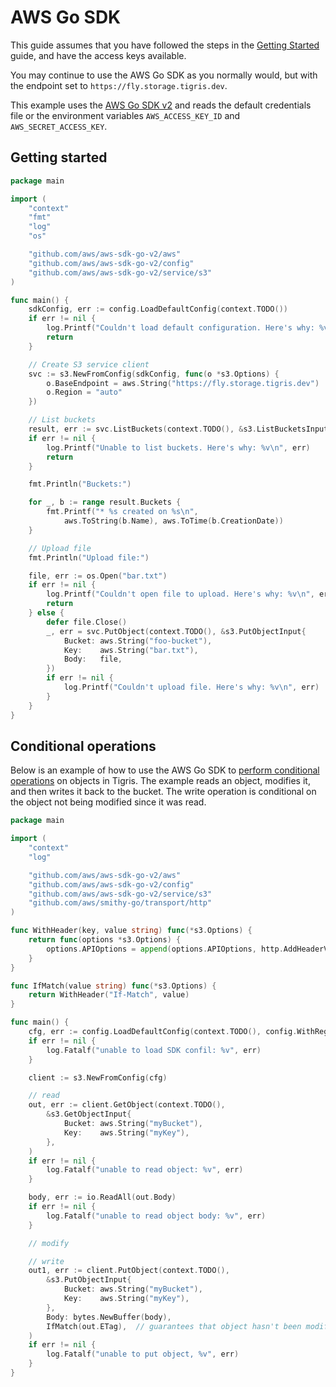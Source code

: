 # AWS Go SDK

This guide assumes that you have followed the steps in the
[Getting Started](/docs/get-started/index.md) guide, and have the access keys
available.

You may continue to use the AWS Go SDK as you normally would, but with the
endpoint set to `https://fly.storage.tigris.dev`.

This example uses the [AWS Go SDK v2](https://github.com/aws/aws-sdk-go-v2) and
reads the default credentials file or the environment variables
`AWS_ACCESS_KEY_ID` and `AWS_SECRET_ACCESS_KEY`.

## Getting started

```go
package main

import (
	"context"
	"fmt"
	"log"
	"os"

	"github.com/aws/aws-sdk-go-v2/aws"
	"github.com/aws/aws-sdk-go-v2/config"
	"github.com/aws/aws-sdk-go-v2/service/s3"
)

func main() {
	sdkConfig, err := config.LoadDefaultConfig(context.TODO())
	if err != nil {
		log.Printf("Couldn't load default configuration. Here's why: %v\n", err)
		return
	}

	// Create S3 service client
	svc := s3.NewFromConfig(sdkConfig, func(o *s3.Options) {
		o.BaseEndpoint = aws.String("https://fly.storage.tigris.dev")
		o.Region = "auto"
	})

	// List buckets
	result, err := svc.ListBuckets(context.TODO(), &s3.ListBucketsInput{})
	if err != nil {
		log.Printf("Unable to list buckets. Here's why: %v\n", err)
		return
	}

	fmt.Println("Buckets:")

	for _, b := range result.Buckets {
		fmt.Printf("* %s created on %s\n",
			aws.ToString(b.Name), aws.ToTime(b.CreationDate))
	}

	// Upload file
	fmt.Println("Upload file:")

	file, err := os.Open("bar.txt")
	if err != nil {
		log.Printf("Couldn't open file to upload. Here's why: %v\n", err)
		return
	} else {
		defer file.Close()
		_, err = svc.PutObject(context.TODO(), &s3.PutObjectInput{
			Bucket: aws.String("foo-bucket"),
			Key:    aws.String("bar.txt"),
			Body:   file,
		})
		if err != nil {
			log.Printf("Couldn't upload file. Here's why: %v\n", err)
		}
	}
}
```

## Conditional operations

Below is an example of how to use the AWS Go SDK to
[perform conditional operations](/docs/objects/conditionals.md) on objects in
Tigris. The example reads an object, modifies it, and then writes it back to the
bucket. The write operation is conditional on the object not being modified
since it was read.

```go
package main

import (
	"context"
	"log"

	"github.com/aws/aws-sdk-go-v2/aws"
	"github.com/aws/aws-sdk-go-v2/config"
	"github.com/aws/aws-sdk-go-v2/service/s3"
	"github.com/aws/smithy-go/transport/http"
)

func WithHeader(key, value string) func(*s3.Options) {
	return func(options *s3.Options) {
		options.APIOptions = append(options.APIOptions, http.AddHeaderValue(key, value))
	}
}

func IfMatch(value string) func(*s3.Options) {
	return WithHeader("If-Match", value)
}

func main() {
	cfg, err := config.LoadDefaultConfig(context.TODO(), config.WithRegion("us-east-1"), config.WithClientLogMode(aws.LogRequestWithBody))
	if err != nil {
		log.Fatalf("unable to load SDK confil: %v", err)
	}

	client := s3.NewFromConfig(cfg)

	// read
	out, err := client.GetObject(context.TODO(),
		&s3.GetObjectInput{
			Bucket: aws.String("myBucket"),
			Key:    aws.String("myKey"),
		},
	)
	if err != nil {
		log.Fatalf("unable to read object: %v", err)
	}

	body, err := io.ReadAll(out.Body)
	if err != nil {
		log.Fatalf("unable to read object body: %v", err)
	}

	// modify

	// write
	out1, err := client.PutObject(context.TODO(),
		&s3.PutObjectInput{
			Bucket: aws.String("myBucket"),
			Key:    aws.String("myKey"),
		},
		Body: bytes.NewBuffer(body),
		IfMatch(out.ETag),  // guarantees that object hasn't been modified since we read it
    )
	if err != nil {
		log.Fatalf("unable to put object, %v", err)
	}
}
```
